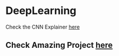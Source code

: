 # DeepLearning

 Check the CNN Explainer [here](https://poloclub.github.io/cnn-explainer/)
## Check Amazing Project [here](http://www.nathanshipley.com/gan)

